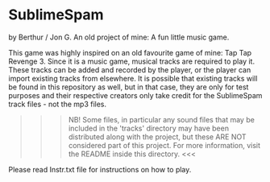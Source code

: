 # SublimeSpam
by Berthur / Jon G.
An old project of mine: A fun little music game.

This game was highly inspired on an old favourite game of mine: Tap Tap Revenge 3. Since it is a music game, musical tracks are required to play it. These tracks can be added and recorded by the player, or the player can import existing tracks from elsewhere. It is possible that existing tracks will be found in this repository as well, but in that case, they are only for test purposes and their respective creators only take credit for the SublimeSpam track files - not the mp3 files.

>>> NB! Some files, in particular any sound files that may be included in the 'tracks' directory may have been distributed along with the project, but these ARE NOT considered part of this project. For more information, visit the README inside this directory. <<<


Please read Instr.txt file for instructions on how to play.

